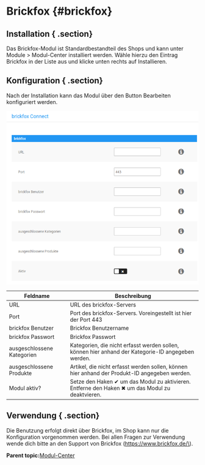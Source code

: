# Brickfox {#brickfox}

## Installation { .section}

Das Brickfox-Modul ist Standardbestandteil des Shops und kann unter Module \> Modul-Center installiert werden. Wähle hierzu den Eintrag Brickfox in der Liste aus und klicke unten rechts auf Installieren.

## Konfiguration { .section}

Nach der Installation kann das Modul über den Button Bearbeiten konfiguriert werden.

![](Bilder/20180920_017.png "Konfiguration des Brickfox-Moduls")

|Feldname|Beschreibung|
|--------|------------|
|URL|URL des brickfox-Servers|
|Port|Port des brickfox-Servers. Voreingestellt ist hier der Port 443|
|brickfox Benutzer|Brickfox Benutzername|
|brickfox Passwort|Brickfox Passwort|
|ausgeschlossene Kategorien|Kategorien, die nicht erfasst werden sollen, können hier anhand der Kategorie-ID angegeben werden.|
|ausgeschlossene Produkte|Artikel, die nicht erfasst werden sollen, können hier anhand der Produkt-ID angegeben werden.|
|Modul aktiv?|Setze den Haken ✔ um das Modul zu aktivieren. Entferne den Haken ✖ um das Modul zu deaktvieren.|

## Verwendung { .section}

Die Benutzung erfolgt direkt über Brickfox, im Shop kann nur die Konfiguration vorgenommen werden. Bei allen Fragen zur Verwendung wende dich bitte an den Support von Brickfox \(https://www.brickfox.de/\).

**Parent topic:**[Modul-Center](7_4_Modul_Center.md)

